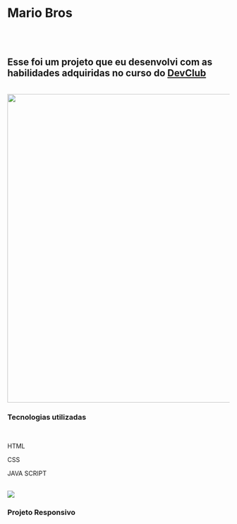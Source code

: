 <h1>Mario Bros</h1>
<br>
<br>
<h2>Esse foi um projeto que eu desenvolvi com as habilidades adquiridas no curso do <a href="https://rodolfomori.com.br/devclub/">DevClub</a></h2>
<br>
  <img src="https://github.com/WenddylReis/" width=700px/>
  
<h3>Tecnologias utilizadas</h3>
  <br>
    <p>HTML</p>
    <p>CSS</p>
    <p>JAVA SCRIPT</p>
  <br>
<img src="https://github.com/WenddylReis/"/>

<h3>Projeto Responsivo</h3>
